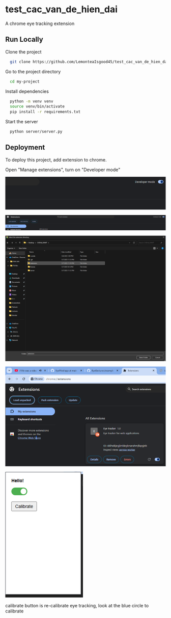 # test_cac_van_de_hien_dai

A chrome eye tracking extension

## Run Locally

Clone the project

```bash
  git clone https://github.com/LemonteaIsgood45/test_cac_van_de_hien_dai.git
```

Go to the project directory

```bash
  cd my-project
```

Install dependencies

```bash
  python -m venv venv
  source venv/bin/activate
  pip install -r requirements.txt
```

Start the server

```bash
  python server/server.py

```

## Deployment

To deploy this project, add extension to chrome.

Open "Manage extensions", turn on "Developer mode"

![Dev mode](dev_mode.png)

![Extension](extension.png)

![Add extension](add_extension.png)

![finish](finish.png)

![finish](eye_tracker.png)

calibrate button is re-calibrate eye tracking, look at the blue circle to calibrate
